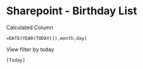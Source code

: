 # Sharepoint - Birthday List
Calculated Column
```
=DATE(YEAR(TODAY()),month,day)
```
View filter by today
```
[Today]
```
